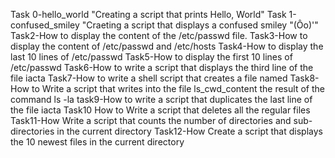 Task 0-hello_world "Creating a script that prints Hello, World"
Task 1-confused_smiley "Craeting a script that displays a confused smiley "(Ôo)'"
Task2-How to display the content of the /etc/passwd file.
Task3-How to display the content of /etc/passwd and /etc/hosts
Task4-How to display the last 10 lines of /etc/passwd
Task5-How to display the first 10 lines of /etc/passwd
Task6-How to write a script that displays the third line of the file iacta
Task7-How to write a shell script that creates a file named
Task8-How to Write a script that writes into the file ls_cwd_content the result of the command ls -la
task9-How to write a script that duplicates the last line of the file iacta
Task10 How to Write a script that deletes all the regular files
Task11-How Write a script that counts the number of directories and sub-directories in the current directory
Task12-How Create a script that displays the 10 newest files in the current directory
